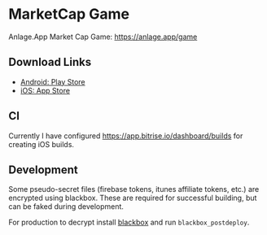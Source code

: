 # MarketCap Game

Anlage.App Market Cap Game: https://anlage.app/game

## Download Links

- [Android: Play Store](https://play.google.com/store/apps/details?id=app.anlage.game.marketcap)
- [iOS: App Store](https://itunes.apple.com/us/app/marketcap-game-by-anlage-app/id1446255350?mt=8)


## CI

Currently I have configured https://app.bitrise.io/dashboard/builds for creating iOS builds.

## Development

Some pseudo-secret files (firebase tokens, itunes affiliate tokens, etc.) are encrypted using 
blackbox. These are required for successful building, but can be faked during development.

For production to decrypt install [blackbox](https://github.com/StackExchange/blackbox) and run
`blackbox_postdeploy`.
